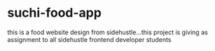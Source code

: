 # suchi-food-app
this is a food website design from sidehustle...this project is giving as assignment to all sidehustle frontend developer students
